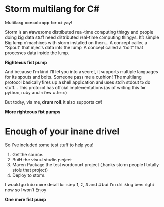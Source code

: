 Storm multilang for C#
====================
Multilang console app for c# yay!

Storm is an #awesome distributed real-time computing thingy and people doing big data stuff need distributed real-time computing thingys. 
It’s simple
Big lump o’machines with storm installed on them…
A concept called a “Spout” that injects data into the lump.
A concept called a “bolt” that processes data inside the lump.

**Righteous fist pump**

And because I’m kind I’ll let you into a secret, it supports multiple languages for its spouts and bolts. Someone pass me a cushion!
The multilang protocol basically fires up a shell application and uses stdin stdout to do stuff…
This protocol has official implementations (as of writing this for python, ruby and a few others)

But today, via me, **drum roll**, it also supports c#!

**More righteous fist pumps**

Enough of your inane drivel 
====================
So I’ve included some test stuff to help you! 

1.	Get the source.
2.	Build the visual studio project.
3.	Maven Package the test wordcount project (thanks storm people I totally stole that project)
4.	Deploy to storm.

I would go into more detail for step 1, 2, 3 and 4 but I’m drinking beer right now so I won’t
Enjoy

**One more fist pump**

